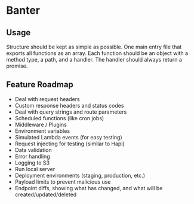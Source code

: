 # Banter

## Usage

Structure should be kept as simple as possible. One main entry file that exports all functions as an array. Each function should be an object with a method type, a path, and a handler. The handler should always return a promise.

## Feature Roadmap

- Deal with request headers
- Custom response headers and status codes
- Deal with query strings and route parameters
- Scheduled functions (like cron jobs)
- Middleware / Plugins
- Environment variables
- Simulated Lambda events (for easy testing)
- Request injecting for testing (similar to Hapi)
- Data validation
- Error handling
- Logging to S3
- Run local server
- Deployment environments (staging, production, etc.)
- Payload limits to prevent malicious use
- Endpoint diffs, showing what has changed, and what will be created/updated/deleted
